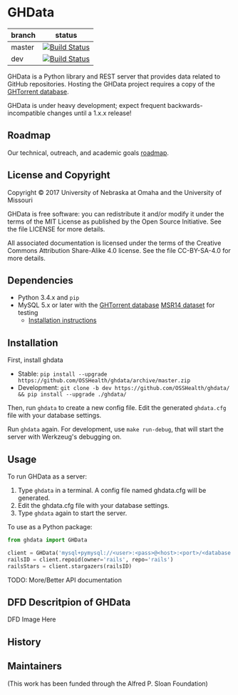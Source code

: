 # GHData

branch | status
--- | ---
master | [![Build Status](https://travis-ci.org/OSSHealth/ghdata.svg?branch=master)](https://travis-ci.org/OSSHealth/ghdata)
dev | [![Build Status](https://travis-ci.org/OSSHealth/ghdata.svg?branch=dev)](https://travis-ci.org/OSSHealth/ghdata)

GHData is a Python library and REST server that provides data related to GitHub repositories. Hosting the GHData project requires a copy of the [GHTorrent database](http://ghtorrent.org/downloads.html).

GHData is under heavy development; expect frequent backwards-incompatible changes until a 1.x.x release!

Roadmap
-------

Our technical, outreach, and academic goals [roadmap](https://github.com/OSSHealth/ghdata/wiki/Release-Schedule).


License and Copyright
---------------------

Copyright © 2017 University of Nebraska at Omaha and the University of Missouri

GHData is free software: you can redistribute it and/or modify it under the terms of the MIT License as published by the Open Source Initiative. See the file LICENSE for more details.

All associated documentation is licensed under the terms of the Creative Commons Attribution Share-Alike 4.0 license. See the file CC-BY-SA-4.0 for more details.


Dependencies
------------

- Python 3.4.x and `pip`
- MySQL 5.x or later with the [GHTorrent database](http://ghtorrent.org/) [MSR14 dataset](http://ghtorrent.org/) for testing
  - [Installation instructions](https://github.com/gousiosg/github-mirror/tree/master/sql)

Installation
------------

First, install ghdata

- Stable: `pip install --upgrade https://github.com/OSSHealth/ghdata/archive/master.zip`
- Development: `git clone -b dev https://github.com/OSSHealth/ghdata/ && pip install --upgrade ./ghdata/`

Then, run `ghdata` to create a new config file. Edit the generated `ghdata.cfg` file with your database settings.

Run `ghdata` again. For development, use `make run-debug`, that will start the server with Werkzeug's debugging on.

Usage
-----

To run GHData as a server: 
  1. Type `ghdata` in a terminal. A config file named ghdata.cfg will be generated. 
  2. Edit the ghdata.cfg file with your database settings. 
  3. Type `ghdata` again to start the server.


To use as a Python package:
```python
from ghdata import GHData

client = GHData('mysql+pymysql://<user>:<pass>@<host>:<port>/<database name>')
railsID = client.repoid(owner='rails', repo='rails')
railsStars = client.stargazers(railsID)
```

TODO: More/Better API documentation

DFD Descritpion of GHData
---------------------------------------

DFD Image Here


History
-------




Maintainers
-----------


(This work has been funded through the Alfred P. Sloan Foundation)

